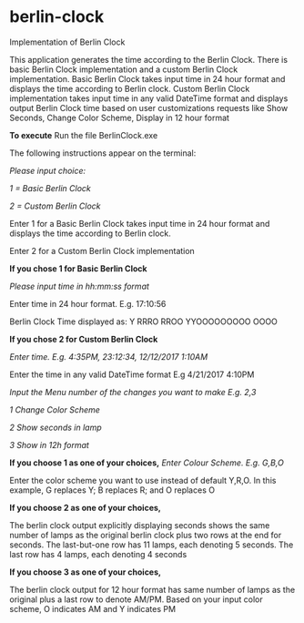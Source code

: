 
# berlin-clock
Implementation of Berlin Clock

This application generates the time according to the Berlin Clock. There is  basic Berlin Clock implementation and a custom Berlin Clock implementation. Basic Berlin Clock takes input time in 24 hour format and displays the time according to Berlin clock. Custom Berlin Clock implementation takes input time in any valid DateTime format and displays output Berlin Clock time based on user customizations requests like Show Seconds, Change Color Scheme, Display in 12 hour format

**To execute**
Run the file BerlinClock.exe

The following instructions appear on the terminal:

  _Please input choice:_
  
  _1 = Basic Berlin Clock_
   
  _2 = Custom Berlin Clock_

Enter 1 for a Basic Berlin Clock takes input time in 24 hour format and displays the time according to Berlin clock.

Enter 2 for a Custom Berlin Clock implementation

**If you chose 1 for Basic Berlin Clock**

_Please input time in hh:mm:ss format_

Enter time in 24 hour format. E.g. 17:10:56

Berlin Clock Time displayed as: Y RRRO RROO YYOOOOOOOOO OOOO


**If you chose 2 for Custom Berlin Clock**

_Enter time. E.g. 4:35PM, 23:12:34, 12/12/2017 1:10AM_
  
Enter the time in any valid DateTime format E.g 4/21/2017 4:10PM


_Input the Menu number of the changes you want to make E.g. 2,3_

_1 Change Color Scheme_

_2 Show seconds in lamp_

_3 Show in 12h format_
  

**If you choose 1 as one of your choices,**
_Enter Colour Scheme. E.g. G,B,O_
    
Enter the color scheme you want to use instead of default Y,R,O. In this example, G replaces Y; B replaces R; and O replaces O
    

**If you choose 2 as one of your choices,**
    
The berlin clock output explicitly displaying seconds shows the same number of lamps as the original berlin clock plus two rows at       the end for seconds. The last-but-one row has 11 lamps, each denoting 5 seconds. The last row has 4 lamps, each denoting 4 seconds
    

**If you choose 3 as one of your choices,**

The berlin clock output for 12 hour format has same number of lamps as the original plus a last row to denote AM/PM. Based on your       input color scheme, O indicates AM and Y indicates PM
